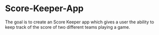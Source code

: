 # Score-Keeper-App
The goal is to create an Score Keeper app which gives a user the ability to keep track of the score of two different teams playing a game. 
